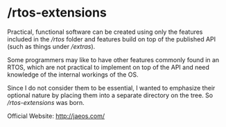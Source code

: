 /rtos-extensions
================

Practical, functional software can be created using only the features included in the _/rtos_ folder and features build on top of the
published API (such as things under _/extras_).

Some programmers may like to have other features commonly found in an RTOS, which are not practical to implement on top of the API and
need knowledge of the internal workings of the OS.

Since I do not consider them to be essential, I wanted to emphasize their optional nature by placing them into
a separate directory on the tree. So _/rtos-extensions_ was born.

Official Website: http://jaeos.com/

